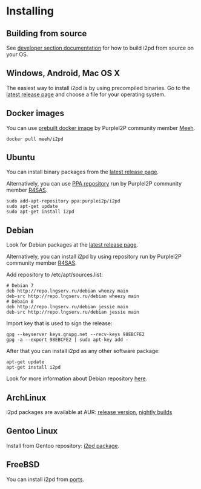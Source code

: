 Installing
==========

Building from source
--------------------

See [developer section documentation](../devs/building/requirements.md) for how to build i2pd from source on your OS.


Windows, Android, Mac OS X  
--------------------------

The easiest way to install i2pd is by using precompiled binaries. 
Go to the [latest release page](https://github.com/PurpleI2P/i2pd/releases/latest) and choose a file for your operating system.


## Docker images

You can use [prebuilt docker image](https://hub.docker.com/r/meeh/i2pd/) by PurpleI2P community member [Meeh](https://twitter.com/mikalv).

    docker pull meeh/i2pd


## Ubuntu

You can install binary packages from the [latest release page](https://github.com/PurpleI2P/i2pd/releases/latest). 

Alternatively, you can use [PPA repository](https://launchpad.net/~purplei2p/+archive/ubuntu/i2pd) run by PurpleI2P community member [R4SAS](https://twitter.com/i2pr4sas).

    sudo add-apt-repository ppa:purplei2p/i2pd
    sudo apt-get update
    sudo apt-get install i2pd


## Debian

Look for Debian packages at the [latest release page](https://github.com/PurpleI2P/i2pd/releases/latest).

Alternatively, you can install i2pd by using repository run by PurpleI2P community member [R4SAS](https://twitter.com/i2pr4sas).

Add repository to /etc/apt/sources.list:

    # Debian 7
    deb http://repo.lngserv.ru/debian wheezy main
    deb-src http://repo.lngserv.ru/debian wheezy main
    # Debain 8
    deb http://repo.lngserv.ru/debian jessie main
    deb-src http://repo.lngserv.ru/debian jessie main

Import key that is used to sign the release:

    gpg --keyserver keys.gnupg.net --recv-keys 98EBCFE2
    gpg -a --export 98EBCFE2 | sudo apt-key add -

After that you can install i2pd as any other software package:

    apt-get update
    apt-get install i2pd

Look for more information about Debian repository [here](https://repo.lngserv.ru/.help/readme.txt).


## ArchLinux

i2pd packages are available at AUR: [release version](https://aur.archlinux.org/packages/i2pd/),
[nightly builds](https://aur.archlinux.org/packages/i2pd-git/)

## Gentoo Linux

Install from Gentoo repository: [i2pd package](https://packages.gentoo.org/packages/net-vpn/i2pd).


FreeBSD
-------

You can install i2pd from [ports](https://www.freshports.org/security/i2pd/).

